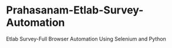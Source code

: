 # Prahasanam-Etlab-Survey-Automation
Etlab Survey-Full Browser Automation Using Selenium and Python
